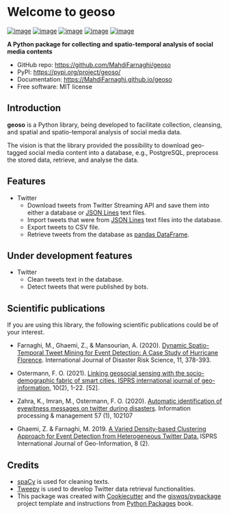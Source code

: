 # Welcome to geoso

[![image](https://img.shields.io/pypi/v/geoso.svg)](https://pypi.python.org/pypi/geoso)
[![image](https://github.com/mahdifarnaghi/geoso/workflows/docs/badge.svg)](https://geemap.org)
[![image](https://github.com/mahdifarnaghi/geoso/workflows/build/badge.svg)](https://github.com/mahdifarnaghi/geoso/actions?query=workflow%3Abuild)
[![image](https://img.shields.io/twitter/follow/mahdifarnaghi?style=social)](https://twitter.com/mahdifarnaghi)
[![image](https://img.shields.io/badge/License-MIT-yellow.svg)](https://opensource.org/licenses/MIT)

**A Python package for collecting and spatio-temporal analysis of social media contents**

-   GitHub repo: <https://github.com/MahdiFarnaghi/geoso>
-   PyPI: https://pypi.org/project/geoso/
-   Documentation: <https://MahdiFarnaghi.github.io/geoso>
-   Free software: MIT license

## Introduction

**geoso** is a Python library, being developed to facilitate collection, cleansing, and spatial and spatio-temporal analysis of social media data.

The vision is that the library provided the possibility to download geo-tagged social media content into a database, e.g., PostgreSQL, preprocess the stored data, retrieve, and analyse the data.

## Features

-   Twitter
    -   Download tweets from Twitter Streaming API and save them into either a database or [JSON Lines](https://jsonlines.org/) text files.
    -   Import tweets that were from [JSON Lines](https://jsonlines.org/) text files into the database.
    -   Export tweets to CSV file.
    <!-- -   Clean tweets text in the database. -->
    <!-- - Detect tweets that were published by bots. -->
    -   Retrieve tweets from the database as [pandas DataFrame](https://pandas.pydata.org/docs/reference/api/pandas.DataFrame.html).

## Under development features

-   Twitter
    -   Clean tweets text in the database.
    -   Detect tweets that were published by bots.

## Scientific publications

If you are using this library, the following scientific publications could be of your interest.

-   Farnaghi, M., Ghaemi, Z., & Mansourian, A. (2020). [Dynamic Spatio-Temporal Tweet Mining for Event Detection: A Case Study of Hurricane Florence](https://doi.org/10.1007/s13753-020-00280-z). International Journal of Disaster Risk Science, 11, 378-393.

-   Ostermann, F. O. (2021). [Linking geosocial sensing with the socio-demographic fabric of smart cities. ISPRS international journal of geo-information](https://doi.org/10.3390/ijgi10020052), 10(2), 1-22. [52].

-   Zahra, K., Imran, M., Ostermann, F. O. (2020). [Automatic identification of eyewitness messages on twitter during disasters](https://doi.org/10.1016/j.ipm.2019.102107). Information processing & management 57 (1), 102107

-   Ghaemi, Z. & Farnaghi, M. 2019. [A Varied Density-based Clustering Approach for Event Detection from Heterogeneous Twitter Data.](https://doi.org/10.1007/s13753-020-00280-z) ISPRS International Journal of Geo-Information, 8 (2).

## Credits

-   [spaCy](https://spacy.io/) is used for cleaning texts.
-   [Tweepy](https://www.tweepy.org/) is used to develop Twitter data retrieval functionalities.
-   This package was created with [Cookiecutter](https://github.com/cookiecutter/cookiecutter) and the [giswqs/pypackage](https://github.com/giswqs/pypackage) project template and instructions from [Python Packages](https://py-pkgs.org/) book.

